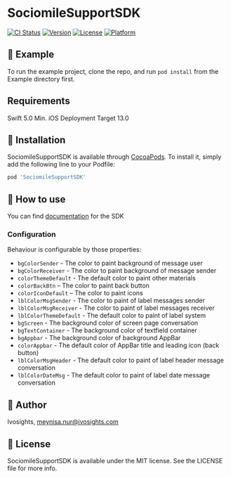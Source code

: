 # SociomileSupportSDK

[![CI Status](https://img.shields.io/travis/Meynisa/SociomileSupportSDK.svg?style=flat)](https://travis-ci.org/Meynisa/SociomileSupportSDK)
[![Version](https://img.shields.io/cocoapods/v/SociomileSupportSDK.svg?style=flat)](https://cocoapods.org/pods/SociomileSupportSDK)
[![License](https://img.shields.io/cocoapods/l/SociomileSupportSDK.svg?style=flat)](https://cocoapods.org/pods/SociomileSupportSDK)
[![Platform](https://img.shields.io/cocoapods/p/SociomileSupportSDK.svg?style=flat)](https://cocoapods.org/pods/SociomileSupportSDK)

## 📱 Example

To run the example project, clone the repo, and run `pod install` from the Example directory first.

## Requirements

Swift 5.0
Min. iOS Deployment Target 13.0 

## 🔧 Installation

SociomileSupportSDK is available through [CocoaPods](https://cocoapods.org). To install
it, simply add the following line to your Podfile:

```ruby
pod 'SociomileSupportSDK'
```

## 🔨 How to use
You can find [documentation](https://dapur-ivosights.atlassian.net/wiki/spaces/ivotech/pages/144605185/iOS+Setup+Swift) for the SDK 

### Configuration

Behaviour is configurable by those properties:

- ```bgColorSender``` - The color to paint background of message user
- ```bgColorReceiver``` - The color to paint background of message sender
- ```colorThemeDefault``` - The default color to paint other materials
- ```colorBackBtn``` – The color to paint back button
- ```colorIconDefault``` – The color to paint icons
- ```lblColorMsgSender``` - The color to paint of label messages sender
- ```lblColorMsgReceiver``` - The color to paint of label messages receiver
- ```lblColorThemeDefault``` - The default color to paint of label system
- ```bgScreen``` - The background color of screen page conversation
- ```bgTextContainer``` - The background color of textfield container
- ```bgAppbar``` - The background color of background AppBar
- ```colorAppbar``` - The default color of AppBar title and leading icon (back button)
- ```lblColorMsgHeader``` - The default color to paint of label header message conversation
- ```lblColorDateMsg``` - The default color to paint of label date message conversation

## 👤 Author

Ivosights, meynisa.nur@ivosights.com

## 📄 License

SociomileSupportSDK is available under the MIT license. See the LICENSE file for more info.
